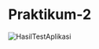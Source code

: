 # Praktikum-2
![HasilTestAplikasi](https://user-images.githubusercontent.com/93413795/162478559-655a8f1d-28e9-48bc-b6fe-710d6302f381.png)
